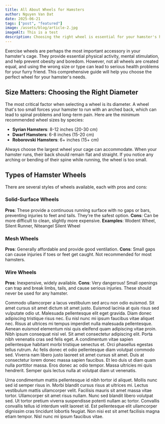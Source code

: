 ```yaml
---
title: All About Wheels for Hamsters
author: Nguyen Van Dat
date: 2025-06-21
tags: ["post", "featured"]
image: /assets/blog/article-2.jpg
imageAlt: This is a test
description: Choosing the right wheel is essential for your hamster's health and happiness. Learn about the different types, sizes, and materials that make for a safe exercise wheel for your furry friend.
---
```


Exercise wheels are perhaps the most important accessory in your hamster's cage. They provide essential physical activity, mental stimulation, and help prevent obesity and boredom. However, not all wheels are created equal, and using the wrong size or type can lead to serious health problems for your furry friend. This comprehensive guide will help you choose the perfect wheel for your hamster's needs.

## Size Matters: Choosing the Right Diameter

The most critical factor when selecting a wheel is its diameter. A wheel that's too small forces your hamster to run with an arched back, which can lead to spinal problems and long-term pain. Here are the minimum recommended wheel sizes by species:

- **Syrian Hamsters**: 8-12 inches (20-30 cm)
- **Dwarf Hamsters**: 6-8 inches (15-20 cm)
- **Roborovski Hamsters**: 6+ inches (15+ cm)

Always choose the largest wheel your cage can accommodate. When your hamster runs, their back should remain flat and straight. If you notice any arching or bending of their spine while running, the wheel is too small.

## Types of Hamster Wheels

There are several styles of wheels available, each with pros and cons:

### Solid-Surface Wheels
**Pros**: These provide a continuous running surface with no gaps or bars, preventing injuries to feet and tails. They're the safest option.
**Cons**: Can be more difficult to clean, slightly more expensive.
**Examples**: Wodent Wheel, Silent Runner, Niteangel Silent Wheel

### Mesh Wheels
**Pros**: Generally affordable and provide good ventilation.
**Cons**: Small gaps can cause injuries if toes or feet get caught. Not recommended for most hamsters.

### Wire Wheels
**Pros**: Inexpensive, widely available.
**Cons**: Very dangerous! Small openings can trap and break limbs, tails, and cause serious injuries. These should never be used for any hamster.

Commodo ullamcorper a lacus vestibulum sed arcu non odio euismod. Sit amet cursus sit amet dictum sit amet justo. Euismod lacinia at quis risus sed vulputate odio ut. Malesuada pellentesque elit eget gravida. Diam donec adipiscing tristique risus nec. Eu nisl nunc mi ipsum faucibus vitae aliquet nec. Risus at ultrices mi tempus imperdiet nulla malesuada pellentesque. Aenean euismod elementum nisi quis eleifend quam adipiscing vitae proin. Nibh ipsum consequat nisl vel. Sit amet consectetur adipiscing elit. Porta nibh venenatis cras sed felis eget. A condimentum vitae sapien pellentesque habitant morbi tristique senectus et. Orci phasellus egestas tellus rutrum. Ac felis donec et odio pellentesque diam volutpat commodo sed. Viverra nam libero justo laoreet sit amet cursus sit amet. Duis at consectetur lorem donec massa sapien faucibus. Et leo duis ut diam quam nulla porttitor massa. Eros donec ac odio tempor. Massa ultricies mi quis hendrerit. Semper quis lectus nulla at volutpat diam ut venenatis.

Urna condimentum mattis pellentesque id nibh tortor id aliquet. Mollis nunc sed id semper risus in. Morbi blandit cursus risus at ultrices mi. Lectus vestibulum mattis ullamcorper velit. Facilisis mauris sit amet massa vitae tortor. Ullamcorper sit amet risus nullam. Nunc sed blandit libero volutpat sed. Ut tortor pretium viverra suspendisse potenti nullam ac tortor. Convallis convallis tellus id interdum velit laoreet id. Est pellentesque elit ullamcorper dignissim cras tincidunt lobortis feugiat. Non nisi est sit amet facilisis magna etiam tempor. Nisl nunc mi ipsum faucibus vitae.